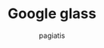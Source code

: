 ---
author: pagiatis
image_url: /images/google-glass.jpg
title: Google glass 
year: 2014
caption: Google Glass was intended for hands-free access to information and has been used in various fields such as healthcare, logistics, and industry, but it was discontinued as a consumer product in 2015,  although enterprise versions continued to be developed.
license_url: "https://en.wikipedia.org/wiki/Google_Glass" 
license_text: wikipedia
categories:
  - Συστήματα Εισόδου και Εξόδου
  - Κινητός Υπολογισμός
  - Συνεργατικά Συστήματα
  - Φορετός Υπολογισμός
  - Έξυπνες διεπαφές Χρήστη
  - Ευχρηστία
  - Συνεργατικά Συστήματα
tags:
  - Liza
  - NLS 
  - Πληκτρολόγιο Ακόρντων
  - One-button
  - Click wheel
---